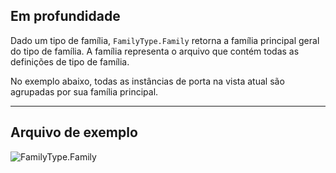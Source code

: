 ## Em profundidade
Dado um tipo de família, `FamilyType.Family` retorna a família principal geral do tipo de família. A família representa o arquivo que contém todas as definições de tipo de família.

No exemplo abaixo, todas as instâncias de porta na vista atual são agrupadas por sua família principal.
___
## Arquivo de exemplo

![FamilyType.Family](./Revit.Elements.FamilyType.Family_img.jpg)
